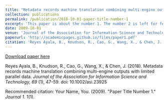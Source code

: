 ```yaml
---
title: "Metadata records machine translation combining multi-engine outputs with limited parallel data"
collection: publications
permalink: /publication/2018-10-01-paper-title-number-1
excerpt: 'This paper is about the number 1. The number 2 is left for future work.'
date: 2009-10-01
venue: 'Journal of the Association for Information Science and Technology'
paperurl: 'http://academicpages.github.io/files/paper1.pdf'
citation: 'Reyes Ayala, B., Knudson, R., Cao, G., Wang, X., & Chen, J. (2018). &quot;Paper Title Number 1.&quot; <i>Journal 1</i>. 69(1).'
---
```


[Download paper here](http://academicpages.github.io/files/paper1.pdf)

Reyes Ayala, B., Knudson, R., Cao, G., Wang, X., & Chen, J. (2018). Metadata records machine
translation combining multi-engine outputs with limited parallel data. _Journal of the Association for
Information Science and Technology, 69_ (1), 47-59. doi: 10.1002/asi.23925

Recommended citation: Your Name, You. (2009). "Paper Title Number 1." <i>Journal 1</i>. 1(1).
